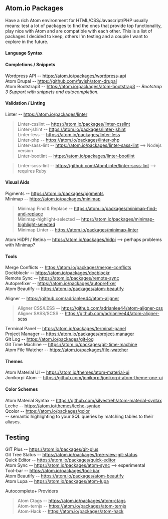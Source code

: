 ## Atom.io Packages
Have a rich Atom environment for HTML/CSS/Javascript/PHP usually means: test a lot of packages to find the ones that provide top functionality, play nice with Atom and are compatible with each other. This is a list of packages I decided to keep, others I'm testing and a couple I want to explore in the future.

#### Language Syntax

#### Completions / Snippets

Wordpress API -- <https://atom.io/packages/wordpress-api><br>
Atom Drupal -- <https://github.com/favish/atom-drupal><br>
Atom Bootstrap3 -- <https://atom.io/packages/atom-bootstrap3> -- *Bootstrap 3 Support with snippets and autocompletion.*<br>

#### Validation / Linting

Linter -- <https://atom.io/packages/linter><br>
> Linter-csslint -- <https://atom.io/packages/linter-csslint><br>
> Linter-jshint -- <https://atom.io/packages/linter-jshint><br>
> Linter-less -- <https://atom.io/packages/linter-less><br>
> Linter-php -- <https://atom.io/packages/linter-php><br>
> Linter-sass-lint -- <https://atom.io/packages/linter-sass-lint> --> Nodejs version<br>
> Linter-bootlint -- <https://atom.io/packages/linter-bootlint><br>

> Linter-scss-lint -- <https://github.com/AtomLinter/linter-scss-lint> --> requires Ruby<br>

#### Visual Aids

Pigments -- <https://atom.io/packages/pigments><br>
Minimap -- <https://atom.io/packages/minimap><br>
> Minimap Find & Replace -- <https://atom.io/packages/minimap-find-and-replace><br>
> Minimap-highlight-selected -- <https://atom.io/packages/minimap-highlight-selected><br>
> Minimap Linter -- <https://atom.io/packages/minimap-linter><br>

Atom HiDPI / Retina -- <https://atom.io/packages/hidpi> --> perhaps problems with Minimap?<br>

#### Tools

Merge Conflicts -- <https://atom.io/packages/merge-conflicts><br>
Dockblockr -- <https://atom.io/packages/docblockr><br>
Remote Sync -- <https://atom.io/packages/remote-sync><br>
Autoprefixer -- <https://atom.io/packages/autoprefixer><br>
Atom Beautify -- <https://atom.io/packages/atom-beautify><br>

Aligner -- <https://github.com/adrianlee44/atom-aligner><br>
> Aligner CSS/LESS -- <https://github.com/adrianlee44/atom-aligner-css></br>
> Aligner SASS/SCSS -- <https://github.com/adrianlee44/atom-aligner-scss><br>

Terminal Panel -- <https://atom.io/packages/terminal-panel><br>
Project Manager -- <https://atom.io/packages/project-manager><br>
Git Log -- <https://atom.io/packages/git-log><br>
Git Time Machine -- <https://atom.io/packages/git-time-machine><br>
Atom File Watcher -- <https://atom.io/packages/file-watcher><br>

#### Themes

Atom Material UI -- <https://atom.io/themes/atom-material-ui><br>
Jonikorpi Atom -- <https://github.com/jonikorpi/jonikorpi-atom-theme-one-ui><br>

#### Color Schemes

Atom Material Syntax -- <https://github.com/silvestreh/atom-material-syntax><br>
Leche -- <https://atom.io/themes/leche-syntax><br>
Qcolor -- <https://atom.io/packages/qolor><br> -- semantic highlighting to your SQL queries by matching tables to their aliases.

## Testing

GIT Plus -- <https://atom.io/packages/git-plus><br>
Git Tree Status -- <https://atom.io/packages/tree-view-git-status><br>
Quick Editor -- <https://atom.io/packages/quick-editor><br>
Atom Sync -- <https://atom.io/packages/atom-sync> --> experimental<br>
Tool-bar -- <https://atom.io/packages/tool-bar><br>
Atom Beautify -- <https://atom.io/packages/atom-beautify><br>
Atom Lupa -- <https://atom.io/packages/atom-lupa><br>

Autocomplete+ Providers
> Atom Ctags -- <https://atom.io/packages/atom-ctags><br>
> Atom-ternjs -- <https://atom.io/packages/atom-ternjs><br>
> Atom-Hack -- <https://atom.io/packages/atom-hack><br>
